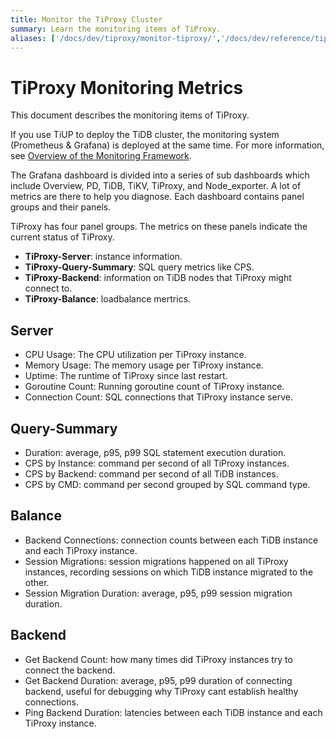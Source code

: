 ```yaml
---
title: Monitor the TiProxy Cluster
summary: Learn the monitoring items of TiProxy.
aliases: ['/docs/dev/tiproxy/monitor-tiproxy/','/docs/dev/reference/tiproxy/monitor/']
---
```


# TiProxy Monitoring Metrics

This document describes the monitoring items of TiProxy.

If you use TiUP to deploy the TiDB cluster, the monitoring system (Prometheus & Grafana) is deployed at the same time. For more information, see [Overview of the Monitoring Framework](/tidb-monitoring-framework.md).

The Grafana dashboard is divided into a series of sub dashboards which include Overview, PD, TiDB, TiKV, TiProxy, and Node\_exporter. A lot of metrics are there to help you diagnose. Each dashboard contains panel groups and their panels.

TiProxy has four panel groups. The metrics on these panels indicate the current status of TiProxy.

- **TiProxy-Server**: instance information.
- **TiProxy-Query-Summary**: SQL query metrics like CPS. 
- **TiProxy-Backend**: information on TiDB nodes that TiProxy might connect to.
- **TiProxy-Balance**: loadbalance mertrics.

## Server

- CPU Usage: The CPU utilization per TiProxy instance.
- Memory Usage: The memory usage per TiProxy instance.
- Uptime: The runtime of TiProxy since last restart.
- Goroutine Count: Running goroutine count of TiProxy instance.
- Connection Count: SQL connections that TiProxy instance serve.

## Query-Summary

- Duration: average, p95, p99 SQL statement execution duration.
- CPS by Instance: command per second of all TiProxy instances.
- CPS by Backend: command per second of all TiDB instances.
- CPS by CMD: command per second grouped by SQL command type.

## Balance

- Backend Connections: connection counts between each TiDB instance and each TiProxy instance. 
- Session Migrations: session migrations happened on all TiProxy instances, recording sessions on which TiDB instance migrated to the other.
- Session Migration Duration: average, p95, p99 session migration duration.

## Backend

- Get Backend Count: how many times did TiProxy instances try to connect the backend.
- Get Backend Duration: average, p95, p99 duration of connecting backend, useful for debugging why TiProxy cant establish healthy connections.
- Ping Backend Duration: latencies between each TiDB instance and each TiProxy instance.
